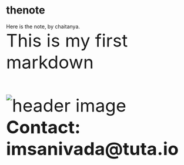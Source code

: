# thenote
Here is the note, by chaitanya.
<br/>
<font size ='11'>This is my first markdown<font/><br/>
  <br/>
  ![header image](thenote/headertemp.jpeg)
__Contact: imsanivada@tuta.io__
